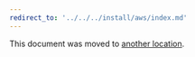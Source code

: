 ```yaml
---
redirect_to: '../../../install/aws/index.md'
---
```


This document was moved to [another location](../../../install/aws/index.md).
